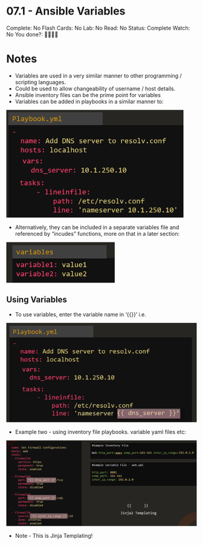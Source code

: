 # 07.1 - Ansible Variables

Complete: No
Flash Cards: No
Lab: No
Read: No
Status: Complete
Watch: No
You done?: 🌚🌚🌚🌚

# Notes

- Variables are used in a very similar manner to other programming / scripting languages.
- Could be used to allow changeability of username / host details.
- Ansible inventory files can be the prime point for variables
- Variables can be added in playbooks in a similar manner to:

![Unvariablised Playbook](images/playbook-no-vars.png)

- Alternatively, they can be included in a separate variables file and referenced by “incudes” functions, more on that in a later section:

![Variable Example](images/var-example.png)

## Using Variables

- To use variables, enter the variable name in ‘{{}}’ i.e.

![Playbook-Vars Example](images/playbook-vars-example.png)

- Example two - using inventory file playbooks. variable yaml files etc:

![Extended Vars Example](images/extended-vars-example.png)

- Note - This is Jinja Templating!